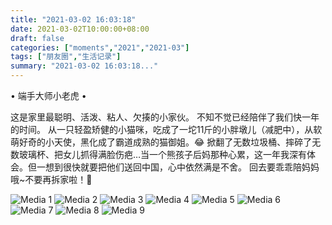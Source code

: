 ```yaml
---
title: "2021-03-02 16:03:18"
date: 2021-03-02T10:00:00+08:00
draft: false
categories: ["moments","2021","2021-03"]
tags: ["朋友圈","生活记录"]
summary: "2021-03-02 16:03:18..."
---
```


• 端手大师小老虎 •

这是家里最聪明、活泼、粘人、欠揍的小家伙。
不知不觉已经陪伴了我们快一年的时间。
从一只轻盈矫健的小猫咪，吃成了一坨11斤的小胖墩儿（减肥中），从软萌好奇的小天使，黑化成了霸道成熟的猫御姐。😂 
掀翻了无数垃圾桶、摔碎了无数玻璃杯、把女儿抓得满脸伤疤…当一个熊孩子后妈那种心累，这一年我深有体会。但一想到很快就要把他们送回中国，心中依然满是不舍。
回去要乖乖陪妈妈哦~不要再拆家啦！🥲

![Media 1](/Moments/photos/2021-03-02/202103021603180.jpg)
![Media 2](/Moments/photos/2021-03-02/202103021603181.jpg)
![Media 3](/Moments/photos/2021-03-02/202103021603182.jpg)
![Media 4](/Moments/photos/2021-03-02/202103021603183.jpg)
![Media 5](/Moments/photos/2021-03-02/202103021603184.jpg)
![Media 6](/Moments/photos/2021-03-02/202103021603185.jpg)
![Media 7](/Moments/photos/2021-03-02/202103021603186.jpg)
![Media 8](/Moments/photos/2021-03-02/202103021603187.jpg)
![Media 9](/Moments/photos/2021-03-02/202103021603188.jpg)

